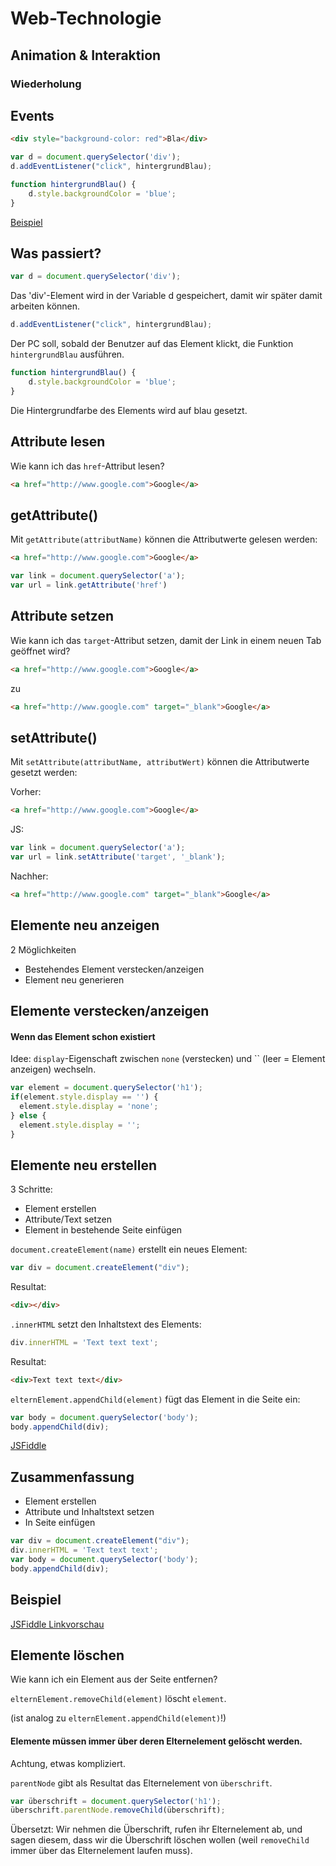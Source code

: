 # Web-Technologie

## Animation & Interaktion



### Wiederholung



## Events

```html
<div style="background-color: red">Bla</div>
```

```js
var d = document.querySelector('div');
d.addEventListener("click", hintergrundBlau);

function hintergrundBlau() {
    d.style.backgroundColor = 'blue';
}
```

[Beispiel](http://jsfiddle.net/q3dp8xs2/)



## Was passiert?

```js
var d = document.querySelector('div');
```

Das 'div'-Element wird in der Variable d gespeichert, damit wir später damit arbeiten können.


```js
d.addEventListener("click", hintergrundBlau);
```

Der PC soll, sobald der Benutzer auf das Element klickt, die Funktion `hintergrundBlau` ausführen.


```js
function hintergrundBlau() {
    d.style.backgroundColor = 'blue';
}
```

Die Hintergrundfarbe des Elements wird auf blau gesetzt.



## Attribute lesen

Wie kann ich das `href`-Attribut lesen?

```html
<a href="http://www.google.com">Google</a>
```


## getAttribute()

Mit `getAttribute(attributName)` können die Attributwerte gelesen werden:

```html
<a href="http://www.google.com">Google</a>
```

```js
var link = document.querySelector('a');
var url = link.getAttribute('href')
```



## Attribute setzen

Wie kann ich das `target`-Attribut setzen, damit der Link in einem neuen Tab geöffnet wird?

```html
<a href="http://www.google.com">Google</a>
```

zu

```html
<a href="http://www.google.com" target="_blank">Google</a>
```


## setAttribute()

Mit `setAttribute(attributName, attributWert)` können die Attributwerte gesetzt werden:

Vorher:
```html
<a href="http://www.google.com">Google</a>
```

JS:
```js
var link = document.querySelector('a');
var url = link.setAttribute('target', '_blank');
```

Nachher:
```html
<a href="http://www.google.com" target="_blank">Google</a>
```



## Elemente neu anzeigen

2 Möglichkeiten

* Bestehendes Element verstecken/anzeigen
* Element neu generieren



## Elemente verstecken/anzeigen

#### Wenn das Element schon existiert

Idee: `display`-Eigenschaft zwischen `none` (verstecken) und `` (leer = Element anzeigen) wechseln.

```js
var element = document.querySelector('h1');
if(element.style.display == '') {
  element.style.display = 'none';
} else {
  element.style.display = '';
}
```



## Elemente neu erstellen

3 Schritte:

* Element erstellen
* Attribute/Text setzen
* Element in bestehende Seite einfügen


`document.createElement(name)` erstellt ein neues Element:

```js
var div = document.createElement("div");
```

Resultat:
```html
<div></div>
```


`.innerHTML` setzt den Inhaltstext des Elements:

```js
div.innerHTML = 'Text text text';
```

Resultat:
```html
<div>Text text text</div>
```


`elternElement.appendChild(element)` fügt das Element in die Seite ein:

```js
var body = document.querySelector('body');
body.appendChild(div);
```

[JSFiddle](http://jsfiddle.net/zdec7drf/)


## Zusammenfassung

* Element erstellen
* Attribute und Inhaltstext setzen
* In Seite einfügen

```js
var div = document.createElement("div");
div.innerHTML = 'Text text text';
var body = document.querySelector('body');
body.appendChild(div);
```



## Beispiel

[JSFiddle Linkvorschau](http://jsfiddle.net/ft7pny2u/1/)



## Elemente löschen

Wie kann ich ein Element aus der Seite entfernen?


`elternElement.removeChild(element)` löscht `element`.

(ist analog zu `elternElement.appendChild(element)`!)

#### Elemente müssen immer über deren Elternelement gelöscht werden.


Achtung, etwas kompliziert.

`parentNode` gibt als Resultat das Elternelement von `überschrift`.

```js
var überschrift = document.querySelector('h1');
überschrift.parentNode.removeChild(überschrift);
```

Übersetzt: Wir nehmen die Überschrift, rufen ihr Elternelement ab, und sagen diesem, dass wir die Überschrift löschen wollen (weil `removeChild` immer über das Elternelement laufen muss).
